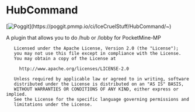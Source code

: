 # HubCommand

[![Poggit](https://poggit.pmmp.io/ci.shield/IceCruelStuff/HubCommand/~)](https://poggit.pmmp.io/ci/IceCruelStuff/HubCommand/~)

A plugin that allows you to do /hub or /lobby for PocketMine-MP

```
   Licensed under the Apache License, Version 2.0 (the "License");
   you may not use this file except in compliance with the License.
   You may obtain a copy of the License at

     http://www.apache.org/licenses/LICENSE-2.0

   Unless required by applicable law or agreed to in writing, software
   distributed under the License is distributed on an "AS IS" BASIS,
   WITHOUT WARRANTIES OR CONDITIONS OF ANY KIND, either express or implied.
   See the License for the specific language governing permissions and
   limitations under the License.
```

